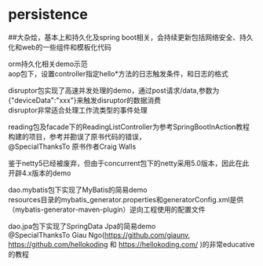 # persistence
##大杂烩，基本上和持久化及spring boot相关，会持续更新包括网络安全、持久化和web的一些组件和模板化代码  

orm持久化相关demo示范  
aop包下，设置controller指定hello*方法的日志触发条件，和日志的格式  

disruptor包实现了高速并发处理的demo，通过post请求/data,参数为{"deviceData":"xxx"}来触发disruptor的数据消费  
disruptor非常适合处理工作流类型的事件处理  

reading包及facade下的ReadingListController为参考SpringBootInAction教程构建的项目，参考并勘误了原书代码的错误，  
@SpecialThanksTo 原书作者Craig Walls  

鉴于netty5已经被废弃，但由于concurrent包下的netty采用5.0版本，因此在此开辟4.x版本的demo  

dao.mybatis包下实现了MyBatis的简易demo  
resources目录的mybatis_generator.properties和generatorConfig.xml是供（mybatis-generator-maven-plugin）逆向工程使用的配置文件  

dao.jpa包下实现了SpringData Jpa的简易demo  
@SpecialThanksTo Giau Ngo(https://github.com/giaunv, https://github.com/hellokoding 和 https://hellokoding.com/ )的非常educative的教程  